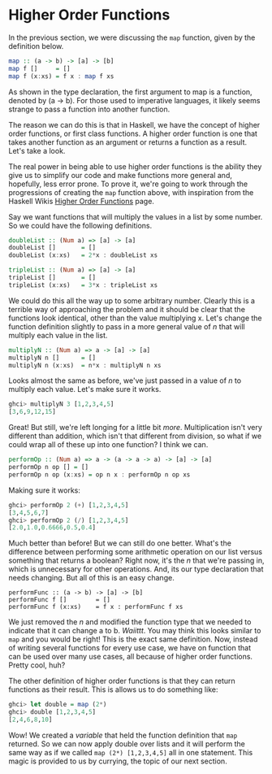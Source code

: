 # Higher Order Functions

In the previous section, we were discussing the `map` function, given by the definition below.

```haskell
map :: (a -> b) -> [a] -> [b]
map f []     = []
map f (x:xs) = f x : map f xs
```

As shown in the type declaration, the first argument to map is a function, denoted by (a -> b). For those used to imperative languages, it likely seems strange to pass a function into another function. 

The reason we can do this is that in Haskell, we have the concept of higher order functions, or first class functions. A higher order function is one that takes another function as an argument or returns a function as a result. Let's take a look.

The real power in being able to use higher order functions is the ability they give us to simplify our code and make functions more general and, hopefully, less error prone. To prove it, we're going to work through the progressions of creating the `map` function above, with inspiration from the Haskell Wikis [Higher Order Functions](https://www.haskell.org/haskellwiki/Higher_order_function) page. 

Say we want functions that will multiply the values in a list by some number. So we could have the following definitions.

```haskell
doubleList :: (Num a) => [a] -> [a]
doubleList []       = []
doubleList (x:xs)   = 2*x : doubleList xs

tripleList :: (Num a) => [a] -> [a]
tripleList []       = []
tripleList (x:xs)   = 3*x : tripleList xs
```
We could do this all the way up to some arbitrary number. Clearly this is a terrible way of approaching the problem and it should be clear that the functions look identical, other than the value multiplying x. Let's change the function definition slightly to pass in a more general value of *n* that will multiply each value in the list.

```haskell
multiplyN :: (Num a) => a -> [a] -> [a]
multiplyN n []      = []
multiplyN n (x:xs)  = n*x : multiplyN n xs
```
Looks almost the same as before, we've just passed in a value of *n* to multiply each value. Let's make sure it works.

```haskell
ghci> multiplyN 3 [1,2,3,4,5]
[3,6,9,12,15]
```

Great! But still, we're left longing for a little bit *more*. Multiplication isn't very different than addition, which isn't that different from division, so what if we could wrap all of these up into one function? I think we can.

```haskell
performOp :: (Num a) => a -> (a -> a -> a) -> [a] -> [a]
performOp n op [] = []
performOp n op (x:xs) = op n x : performOp n op xs
```
Making sure it works:

```haskell
ghci> performOp 2 (+) [1,2,3,4,5]
[3,4,5,6,7]
ghci> performOp 2 (/) [1,2,3,4,5]
[2.0,1.0,0.6666,0.5,0.4]
```

Much better than before! But we can still do one better. What's the difference between performing some arithmetic operation on our list versus something that returns a boolean? Right now, it's the *n* that we're passing in, which is unnecessary for other operations. And, its our type declaration that needs changing. But all of this is an easy change.

```
performFunc :: (a -> b) -> [a] -> [b]
performFunc f []        = []
performFunc f (x:xs)    = f x : performFunc f xs
```
We just removed the *n* and modified the function type that we needed to indicate that it can change a to b. *Waiittt*. You may think this looks similar to `map` and you would be right! This is the exact same definition. Now, instead of writing several functions for every use case, we have on function that can be used over many use cases, all because of higher order functions. Pretty cool, huh? 

The other definition of higher order functions is that they can return functions as their result. This is allows us to do something like:

```haskell
ghci> let double = map (2*)
ghci> double [1,2,3,4,5]
[2,4,6,8,10]
```

Wow! We created a *variable* that held the function definition that `map` returned. So we can now apply double over lists and it will perform the same way as if we called ```map (2*) [1,2,3,4,5]``` all in one statement. This magic is provided to us by currying, the topic of our next section. 

















 